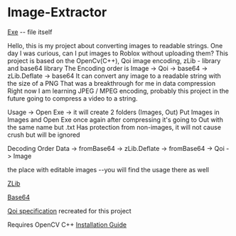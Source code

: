 # Image-Extractor

[Exe](https://drive.google.com/file/d/1wl1yD7UJQ-PY-9SXtXAyPRT9hpWh3HLd/view) -- file itself

Hello, this is my project about converting images to readable strings.
One day I was curious, can I put images to Roblox without uploading them?
This project is based on the OpenCv(C++), Qoi image encoding, zLib - library and base64 library
The Encoding order is Image -> Qoi -> base64 -> zLib.Deflate -> base64
It can convert any image to a readable string with the size of a PNG
That was a breakthrough for me in data compression
Right now I am learning JPEG / MPEG encoding, probably this project in the future going to compress a video to a string.

Usage -> Open Exe -> it will create 2 folders (Images, Out)
Put Images in Images and Open Exe once again
after compressing it's going to Out with the same name but .txt
Has protection from non-images, it will not cause crush but will be ignored

Decoding Order Data -> fromBase64 -> zLib.Deflate -> fromBase64 -> Qoi -> Image

the place with editable images --you will find the usage there as well

[ZLib](https://devforum.roblox.com/t/string-compression-zlibdeflate/755687)

[Base64](https://devforum.roblox.com/t/base64-encoding-and-decoding-in-lua/1719860)

[Qoi specification](https://qoiformat.org/qoi-specification.pdf) recreated for this project

Requires OpenCV C++ [Installation Guide](https://youtu.be/lNmA9WATqQU?si=UoaANBz_N2l5X37e&t=1672)
